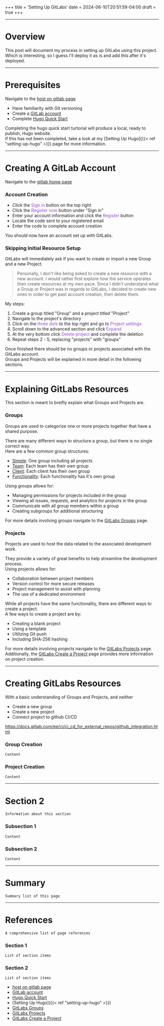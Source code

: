 +++
title = 'Setting Up GitLabs'
date = 2024-06-10T20:51:59-04:00
draft = true
+++

<style>
.file-color {
    color: #3067FF;
}
.direction-color {
    color: #9746DA;
}
</style>

---

# Overview
This post will document my process in setting up GitLabs using this project.\
Which is interesting, so I guess I'll deploy it as is and add this after it's deployed.

---

# Prerequisites
Navigate to the [host on gitlab page](https://gohugo.io/hosting-and-deployment/hosting-on-gitlab/)

- Have familiarity with Git versioning
- Create a [GitLab account](https://about.gitlab.com/)
- Complete [Hugo Quick Start](https://gohugo.io/getting-started/quick-start/)

Completing the hugo quick start turtorial will produce a local, ready to publish, Hugo website.\
If this has not been completed, take a look at my [Setting Up Hugo]({{< ref "setting-up-hugo" >}}) page for more information.

---

# Creating A GitLab Account
Navigate to the [gitlab home page](https://about.gitlab.com/)

### Account Creation
- Click the <span class="direction-color">Sign in</span> button on the top right
- Click the <span class="direction-color">Register now</span> button under "Sign in"
- Enter your account information and click the <span class="direction-color">Register</span> button
- Locate the code sent to your registered email
- Enter the code to complete account creation

You should now have an account set up with GitLabs.

### Skipping Initial Resource Setup
GitLabs will immediately ask if you want to create or import a new Group and a new Project.

> Personally, I don't like being asked to create a new resource with a new account. I would rather first explore how the service operates then create resources at my own pace. Since I didn't understand what a Group or Project was in regards to GitLabs, I decided to create new ones in order to get past account creation, then delete them.

My steps:
1. Create a group titled "Group" and a project titled "Project"
2. Navigate to the project's directory
3. Click on the <span class="direction-color">three dots</span> to the top right and go to <span class="direction-color">Project settings</span>
4. Scroll down to the advanced section and click <span class="direction-color">Expand</span>
5. At the very bottom click <span class="direction-color">Delete project</span> and complete the deletion
6. Repeat steps 2 - 5, replacing "projects" with "groups"

Once finished there should be no groups or projects associated with the GitLabs account.\
Groups and Projects will be explained in more detail in the following sections.

---

# Explaining GitLabs Resources
This section is meant to breifly explain what Groups and Projects are.

### Groups
Groups are used to categorize one or more projects together that have a shared purpose.

There are many different ways to structure a group, but there is no single correct way.\
Here are a few common group structures:
- <u>Simple</u>: One group including all projects
- <u>Team</u>: Each team has their own group
- <u>Client</u>: Each client has their own group
- <u>Functionality</u>: Each functionality has it's own group

Using groups allows for:
- Managing permissions for projects included in the group
- Viewing all issues, requests, and analytics for projects in the group
- Communicate with all group members within a group
- Creating subgroups for additional structuring

For more details involving groups navigate to the [GitLabs Groups](https://docs.gitlab.com/ee/user/group/) page.

### Projects
Projects are used to host the data related to the associated development work.

They provide a variety of great benefits to help streamline the development process.\
Using projects allows for:
- Collaboration between project members
- Version control for more secure releases
- Project management to assist with planning
- The use of a dedicated environment

While all projects have the same functionality, there are different ways to create a project.\
A few ways to create a project are by:
- Creating a blank project
- Using a template
- Utilizing Git push
- Including SHA-256 hashing

For more details involving projects navigate to the [GitLabs Projects](https://docs.gitlab.com/ee/user/get_started/get_started_projects.html) page.\
Additionally, the [GitLabs Create a Project](https://docs.gitlab.com/ee/user/project/index.html) page provides more information on project creation.

---

# Creating GitLabs Resources
With a basic understanding of Groups and Projects, and neither

- Create a new group
- Create a new project
- Connect project to github CI/CD

https://docs.gitlab.com/ee/ci/ci_cd_for_external_repos/github_integration.html

### Group Creation
`Content`

### Project Creation
`Content`

---

# Section 2
`Information about this section`

### Subsection 1
`Content`

### Subsection 2
`Content`

---

# Summary
`Summary list of this page`

---

# References
`A comprehensive list of page references`

### Section 1
`List of section items`

### Section 2
`List of section items`

- [host on gitlab page](https://gohugo.io/hosting-and-deployment/hosting-on-gitlab/)
- [GitLab account](https://about.gitlab.com/)
- [Hugo Quick Start](https://gohugo.io/getting-started/quick-start/)
- [Setting Up Hugo]({{< ref "setting-up-hugo" >}})
- [GitLabs Groups](https://docs.gitlab.com/ee/user/group/)
- [GitLabs Projects](https://docs.gitlab.com/ee/user/get_started/get_started_projects.html)
- [GitLabs Create a Project](https://docs.gitlab.com/ee/user/project/index.html)
